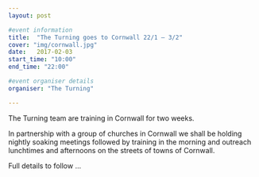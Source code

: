 ```yaml
---
layout: post

#event information
title:  "The Turning goes to Cornwall 22/1 – 3/2"
cover: "img/cornwall.jpg"
date:   2017-02-03
start_time: "10:00"
end_time: "22:00"

#event organiser details
organiser: "The Turning"

---
```


The Turning team are training in Cornwall for two weeks.

In partnership with a group of churches in Cornwall we shall be holding nightly soaking meetings followed by training in the morning and outreach lunchtimes and afternoons on the streets of towns of Cornwall.

Full details to follow ...
